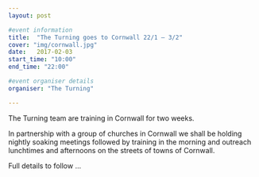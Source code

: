 ```yaml
---
layout: post

#event information
title:  "The Turning goes to Cornwall 22/1 – 3/2"
cover: "img/cornwall.jpg"
date:   2017-02-03
start_time: "10:00"
end_time: "22:00"

#event organiser details
organiser: "The Turning"

---
```


The Turning team are training in Cornwall for two weeks.

In partnership with a group of churches in Cornwall we shall be holding nightly soaking meetings followed by training in the morning and outreach lunchtimes and afternoons on the streets of towns of Cornwall.

Full details to follow ...
